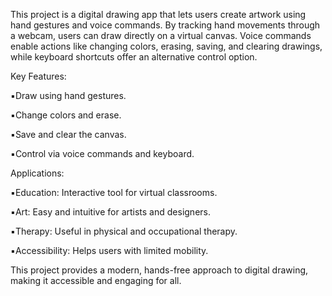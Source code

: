 This project is a digital drawing app that lets users create artwork using hand gestures and voice commands. By tracking hand movements through a webcam, users can draw directly on a virtual canvas. Voice commands enable actions like changing colors, erasing, saving, and clearing drawings, while keyboard shortcuts offer an alternative control option.

Key Features:

▪️Draw using hand gestures.

▪️Change colors and erase.

▪️Save and clear the canvas.

▪️Control via voice commands and keyboard.


Applications:

▪️Education: Interactive tool for virtual classrooms.

▪️Art: Easy and intuitive for artists and designers.

▪️Therapy: Useful in physical and occupational therapy.

▪️Accessibility: Helps users with limited mobility.


This project provides a modern, hands-free approach to digital drawing, making it accessible and engaging for all.
